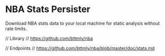 # NBA Stats Persister
Download NBA stats data to your local machine for static analysis without rate limits.

// Library
// https://github.com/bttmly/nba

// Endpoints
// https://github.com/bttmly/nba/blob/master/doc/stats.md
